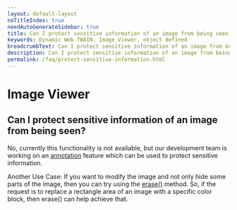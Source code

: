 ```yaml
---
layout: default-layout
noTitleIndex: true
needAutoGenerateSidebar: true
title: Can I protect sensitive information of an image from being seen?
keywords: Dynamic Web TWAIN, Image Viewer, object defined
breadcrumbText: Can I protect sensitive information of an image from being seen?
description: Can I protect sensitive information of an image from being seen?
permalink: /faq/protect-sensitive-information.html
---
```


# Image Viewer

## Can I protect sensitive information of an image from being seen?

No, currently this functionality is not available, but our development team is working on an <a href="https://www.dynamsoft.com/web-twain/docs/info/schedule/proposed.html?ver=latest#add-annotations" target="_blank">annotation</a> feature which can be used to protect sensitive information.

Another Use Case: If you want to modify the image and not only hide some parts of the image, then you can try using the <a href="https://www.dynamsoft.com/web-twain/docs/indepth/features/edit.html?ver=latest#cutting-cropping-and-copying" target="_blank">erase()</a> method. So, if the request is to replace a rectangle area of an image with a specific color block, then erase() can help achieve that.
